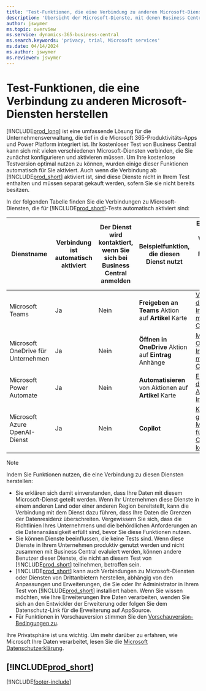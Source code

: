 ```yaml
---
title: 'Test-Funktionen, die eine Verbindung zu anderen Microsoft-Diensten herstellen'
description: 'Übersicht der Microsoft-Dienste, mit denen Business Central in der Testversion verbunden ist.'
author: jswymer
ms.topic: overview
ms.service: dynamics-365-business-central
ms.search.keywords: 'privacy, trial, Microsoft services'
ms.date: 04/14/2024
ms.author: jswymer
ms.reviewer: jswymer
---
```

# Test-Funktionen, die eine Verbindung zu anderen Microsoft-Diensten herstellen 

[!INCLUDE[prod_long](includes/prod_long.md)] ist eine umfassende Lösung für die Unternehmensverwaltung, die tief in die Microsoft 365-Produktivitäts-Apps und Power Platform integriert ist. Ihr kostenloser Test von Business Central kann sich mit vielen verschiedenen Microsoft-Diensten verbinden, die Sie zunächst konfigurieren und aktivieren müssen. Um Ihre kostenlose Testversion optimal nutzen zu können, wurden einige dieser Funktionen automatisch für Sie aktiviert. Auch wenn die Verbindung ab [!INCLUDE[prod_short](includes/prod_short.md)] aktiviert ist, sind diese Dienste nicht in Ihrem Test enthalten und müssen separat gekauft werden, sofern Sie sie nicht bereits besitzen.

In der folgenden Tabelle finden Sie die Verbindungen zu Microsoft-Diensten, die für [!INCLUDE[prod_short](includes/prod_short.md)]-Tests automatisch aktiviert sind:

|Dienstname|Verbindung ist automatisch aktiviert |Der Dienst wird kontaktiert, wenn Sie sich bei Business Central anmelden |Beispielfunktion, die diesen Dienst nutzt | Erfahren Sie, wie Sie die Verbindung und die Funktionen, die sie nutzen, verwalten können|  
|------------|-------------|--------|------------|-------------|
|Microsoft Teams|Ja|Nein|**Freigeben an Teams** Aktion auf **Artikel** Karte |[Verwaltung der Teams-Integration mit Business Central](admin-teams-integration.md)|  
|Microsoft OneDrive für Unternehmen|Ja|Nein|**Öffnen in OneDrive** Aktion auf **Eintrag** Anhänge |[Managing OneDrive Integration mit Business Central](admin-onedrive-integration.md#configure-onedrive-using-onedrive-setup)|  
| Microsoft Power Automate |Ja|Nein|**Automatisieren** von Aktionen auf **Artikel** Karte |[Einrichten der Power Automate-Integration](/dynamics365/business-central/dev-itpro/powerplatform/power-automate-setup)|
| Microsoft Azure OpenAI-Dienst |Ja |Nein|**Copilot** |[KI-gestützten Marketingtext für Artikel mit Copilot konfigurieren](enable-ai.md)|

> [!NOTE]
> Indem Sie Funktionen nutzen, die eine Verbindung zu diesen Diensten herstellen: 
>
> - Sie erklären sich damit einverstanden, dass Ihre Daten mit diesem Microsoft-Dienst geteilt werden. Wenn Ihr Unternehmen diese Dienste in einem anderen Land oder einer anderen Region bereitstellt, kann die Verbindung mit dem Dienst dazu führen, dass Ihre Daten die Grenzen der Datenresidenz überschreiten. Vergewissern Sie sich, dass die Richtlinien Ihres Unternehmens und die behördlichen Anforderungen an die Datenansässigkeit erfüllt sind, bevor Sie diese Funktionen nutzen. 
> - Sie können Dienste beeinflussen, die keine Tests sind. Wenn diese Dienste in Ihrem Unternehmen produktiv genutzt werden und nicht zusammen mit Business Central evaluiert werden, können andere Benutzer dieser Dienste, die nicht an diesem Test von [!INCLUDE[prod_short](includes/prod_short.md)] teilnehmen, betroffen sein.
> - [!INCLUDE[prod_short](includes/prod_short.md)] kann auch Verbindungen zu Microsoft-Diensten oder Diensten von Drittanbietern herstellen, abhängig von den Anpassungen und Erweiterungen, die Sie oder Ihr Administrator in Ihrem Test von [!INCLUDE[prod_short](includes/prod_short.md)] installiert haben. Wenn Sie wissen möchten, wie Ihre Erweiterungen Ihre Daten verarbeiten, wenden Sie sich an den Entwickler der Erweiterung oder folgen Sie dem Datenschutz-Link für die Erweiterung auf AppSource.
> - Für Funktionen in Vorschauversion stimmen Sie den [Vorschauversion-Bedingungen zu](https://go.microsoft.com/fwlink/?linkid=2189520).

Ihre Privatsphäre ist uns wichtig. Um mehr darüber zu erfahren, wie Microsoft Ihre Daten verarbeitet, lesen Sie die [Microsoft Datenschutzerklärung](https://go.microsoft.com/fwlink/?linkid=521839).

## [!INCLUDE[prod_short](includes/free_trial_md.md)]  

[!INCLUDE[footer-include](includes/footer-banner.md)]
